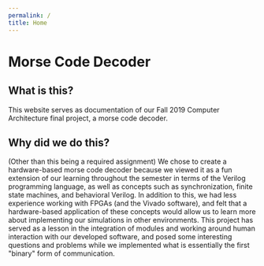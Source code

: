 ```yaml
---
permalink: /
title: Home
---
```


# Morse Code Decoder

## What is this?

This website serves as documentation of our Fall 2019 Computer Architecture final project, a morse code decoder.

## Why did we do this?

(Other than this being a required assignment)
We chose to create a hardware-based morse code decoder because we viewed it as a fun extension of our learning throughout the semester in terms of the Verilog programming language, as well as concepts such as synchronization, finite state machines, and behavioral Verilog. In addition to this, we had less experience working with FPGAs (and the Vivado software), and felt that a hardware-based application of these concepts would allow us to learn more about implementing our simulations in other environments. This project has served as a lesson in the integration of modules and working around human interaction with our developed software, and posed some interesting questions and problems while we implemented what is essentially the first "binary" form of communication.

<!-- ## Welcome to GitHub Pages

You can use the [editor on GitHub](https://github.com/MarkG98/MorseCodeTranslator/edit/gh-pages/index.md) to maintain and preview the content for your website in Markdown files.

Whenever you commit to this repository, GitHub Pages will run [Jekyll](https://jekyllrb.com/) to rebuild the pages in your site, from the content in your Markdown files.

### Markdown

Markdown is a lightweight and easy-to-use syntax for styling your writing. It includes conventions for

```markdown
Syntax highlighted code block

# Header 1
## Header 2
### Header 3

- Bulleted
- List

1. Numbered
2. List

**Bold** and _Italic_ and `Code` text

[Link](url) and ![Image](src)
```

For more details see [GitHub Flavored Markdown](https://guides.github.com/features/mastering-markdown/).

### Jekyll Themes

Your Pages site will use the layout and styles from the Jekyll theme you have selected in your [repository settings](https://github.com/MarkG98/MorseCodeTranslator/settings). The name of this theme is saved in the Jekyll `_config.yml` configuration file.

### Support or Contact

Having trouble with Pages? Check out our [documentation](https://help.github.com/categories/github-pages-basics/) or [contact support](https://github.com/contact) and we’ll help you sort it out. -->
